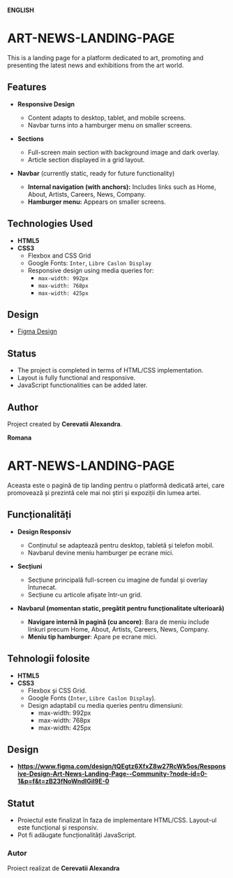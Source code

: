 **ENGLISH**

# ART-NEWS-LANDING-PAGE

This is a landing page for a platform dedicated to art, promoting and presenting the latest news and exhibitions from the art world.

## Features

- **Responsive Design**
  - Content adapts to desktop, tablet, and mobile screens.
  - Navbar turns into a hamburger menu on smaller screens.

- **Sections**
  - Full-screen main section with background image and dark overlay.
  - Article section displayed in a grid layout.

- **Navbar** (currently static, ready for future functionality)
  - **Internal navigation (with anchors):** Includes links such as Home, About, Artists, Careers, News, Company.
  - **Hamburger menu:** Appears on smaller screens.

## Technologies Used

- **HTML5**
- **CSS3**
  - Flexbox and CSS Grid
  - Google Fonts: `Inter`, `Libre Caslon Display`
  - Responsive design using media queries for:
    - `max-width: 992px`
    - `max-width: 768px`
    - `max-width: 425px`

## Design

- [Figma Design](https://www.figma.com/design/tQEgtz6XfxZ8w27RcWk5os/Responsive-Design-Art-News-Landing-Page--Community-?node-id=0-1&p=f&t=zB23fNoWndIGil9E-0)

## Status

- The project is completed in terms of HTML/CSS implementation.
- Layout is fully functional and responsive.
- JavaScript functionalities can be added later.

## Author

Project created by **Cerevatii Alexandra**.


**Romana**

# ART-NEWS-LANDING-PAGE

Aceasta este o pagină de tip landing pentru o platformă dedicată artei, care promovează și prezintă cele mai noi știri și expoziții din lumea artei.

## Funcționalități

- **Design Responsiv**

  - Conținutul se adaptează pentru desktop, tabletă și telefon mobil.
  - Navbarul devine meniu hamburger pe ecrane mici.

- **Secțiuni**

  - Secțiune principală full-screen cu imagine de fundal și overlay întunecat.
  - Secțiune cu articole afișate într-un grid.

- **Navbarul (momentan static, pregătit pentru funcționalitate ulterioară)**
  - **Navigare internă în pagină (cu ancore)**: Bara de meniu include linkuri precum Home, About, Artists, Careers, News, Company.
  - **Meniu tip hamburger**: Apare pe ecrane mici.

## Tehnologii folosite

- **HTML5**
- **CSS3**
  - Flexbox și CSS Grid.
  - Google Fonts (`Inter`, `Libre Caslon Display`).
  - Design adaptabil cu media queries pentru dimensiuni:
    - max-width: 992px
    - max-width: 768px
    - max-width: 425px

## Design

- **https://www.figma.com/design/tQEgtz6XfxZ8w27RcWk5os/Responsive-Design-Art-News-Landing-Page--Community-?node-id=0-1&p=f&t=zB23fNoWndIGil9E-0**

## Statut

- Proiectul este finalizat în faza de implementare HTML/CSS. Layout-ul este funcțional și responsiv. 
- Pot fi adăugate funcționalități JavaScript.

### Autor

Proiect realizat de **Cerevatii Alexandra**
